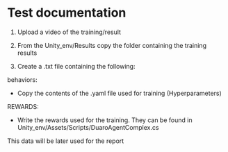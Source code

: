 # Test documentation
1. Upload a video of the training/result

2. From the Unity_env/Results copy the folder containing the training results

3. Create a .txt file containing the following:



behaviors:
 - Copy the contents of the .yaml file used for training (Hyperparameters)
    
    
REWARDS:
 - Write the rewards used for the training. They can be found in Unity_env/Assets/Scripts/DuaroAgentComplex.cs

This data will be later used for the report
